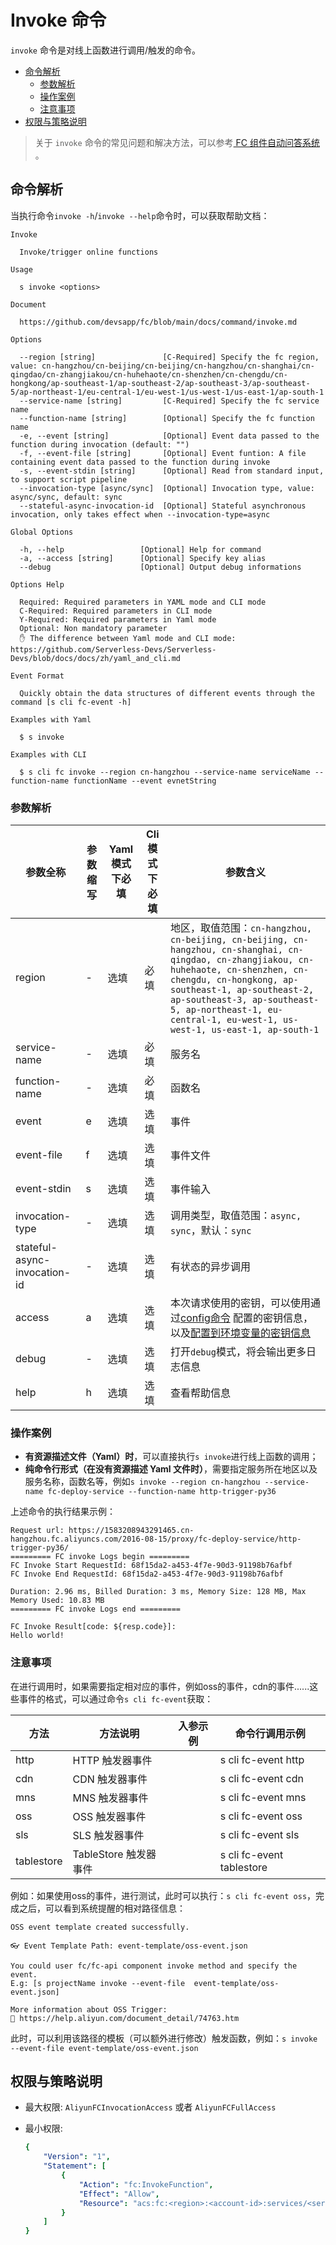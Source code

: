# Invoke 命令

`invoke` 命令是对线上函数进行调用/触发的命令。

- [命令解析](#命令解析)
  - [参数解析](#参数解析)
  - [操作案例](#操作案例)
  - [注意事项](#注意事项)
- [权限与策略说明](#权限与策略说明)

> 关于 `invoke` 命令的常见问题和解决方法，可以参考[ FC 组件自动问答系统](http://qa.devsapp.cn/) 。

## 命令解析

当执行命令`invoke -h`/`invoke --help`命令时，可以获取帮助文档：

```shell script
Invoke

  Invoke/trigger online functions 

Usage

  s invoke <options>  
                                          
Document
  
  https://github.com/devsapp/fc/blob/main/docs/command/invoke.md

Options

  --region [string]               [C-Required] Specify the fc region, value: cn-hangzhou/cn-beijing/cn-beijing/cn-hangzhou/cn-shanghai/cn-qingdao/cn-zhangjiakou/cn-huhehaote/cn-shenzhen/cn-chengdu/cn-hongkong/ap-southeast-1/ap-southeast-2/ap-southeast-3/ap-southeast-5/ap-northeast-1/eu-central-1/eu-west-1/us-west-1/us-east-1/ap-south-1    
  --service-name [string]         [C-Required] Specify the fc service name  
  --function-name [string]        [Optional] Specify the fc function name   
  -e, --event [string]            [Optional] Event data passed to the function during invocation (default: "")                                                         
  -f, --event-file [string]       [Optional] Event funtion: A file containing event data passed to the function during invoke                                                                 
  -s, --event-stdin [string]      [Optional] Read from standard input, to support script pipeline                                                      
  --invocation-type [async/sync]  [Optional] Invocation type, value: async/sync, default: sync                                                                                                
  --stateful-async-invocation-id  [Optional] Stateful asynchronous invocation, only takes effect when --invocation-type=async                           

Global Options

  -h, --help                 [Optional] Help for command          
  -a, --access [string]      [Optional] Specify key alias         
  --debug                    [Optional] Output debug informations    

Options Help

  Required: Required parameters in YAML mode and CLI mode
  C-Required: Required parameters in CLI mode
  Y-Required: Required parameters in Yaml mode
  Optional: Non mandatory parameter
  ✋ The difference between Yaml mode and CLI mode: https://github.com/Serverless-Devs/Serverless-Devs/blob/docs/docs/zh/yaml_and_cli.md

Event Format
  
  Quickly obtain the data structures of different events through the command [s cli fc-event -h]

Examples with Yaml

  $ s invoke               

Examples with CLI

  $ s cli fc invoke --region cn-hangzhou --service-name serviceName --function-name functionName --event evnetString                              
```

### 参数解析

| 参数全称        | 参数缩写 | Yaml模式下必填 | Cli模式下必填 | 参数含义                                                     |
| --------------- | -------- | -------------- | ------------- | ------------------------------------------------------------ |
| region          | -        | 选填           | 必填          | 地区，取值范围：`cn-hangzhou, cn-beijing, cn-beijing, cn-hangzhou, cn-shanghai, cn-qingdao, cn-zhangjiakou, cn-huhehaote, cn-shenzhen, cn-chengdu, cn-hongkong, ap-southeast-1, ap-southeast-2, ap-southeast-3, ap-southeast-5, ap-northeast-1, eu-central-1, eu-west-1, us-west-1, us-east-1, ap-south-1` |
| service-name    | -        | 选填           | 必填          | 服务名                                                       |
| function-name   | -        | 选填           | 必填          | 函数名                                                       |
| event           | e        | 选填           | 选填          | 事件                                                         |
| event-file      | f        | 选填           | 选填          | 事件文件                                                     |
| event-stdin     | s        | 选填           | 选填          | 事件输入                                                     |
| invocation-type | -        | 选填           | 选填          | 调用类型，取值范围：`async, sync`，默认：`sync`              |
| stateful-async-invocation-id | -        | 选填           | 选填          | 有状态的异步调用     |
| access          | a        | 选填           | 选填          | 本次请求使用的密钥，可以使用通过[config命令](https://github.com/Serverless-Devs/Serverless-Devs/tree/master/docs/zh/command/config.md#config-add-命令) 配置的密钥信息，以及[配置到环境变量的密钥信息](https://github.com/Serverless-Devs/Serverless-Devs/tree/master/docs/zh/command/config.md#通过环境变量配置密钥信息) |
| debug           | -        | 选填           | 选填          | 打开`debug`模式，将会输出更多日志信息                        |
| help            | h        | 选填           | 选填          | 查看帮助信息                                                 |

### 操作案例


- **有资源描述文件（Yaml）时**，可以直接执行`s invoke`进行线上函数的调用；
- **纯命令行形式（在没有资源描述 Yaml 文件时）**，需要指定服务所在地区以及服务名称，函数名等，例如`s invoke --region cn-hangzhou --service-name fc-deploy-service --function-name http-trigger-py36`

上述命令的执行结果示例：

```text
Request url: https://1583208943291465.cn-hangzhou.fc.aliyuncs.com/2016-08-15/proxy/fc-deploy-service/http-trigger-py36/
========= FC invoke Logs begin =========
FC Invoke Start RequestId: 68f15da2-a453-4f7e-90d3-91198b76afbf
FC Invoke End RequestId: 68f15da2-a453-4f7e-90d3-91198b76afbf

Duration: 2.96 ms, Billed Duration: 3 ms, Memory Size: 128 MB, Max Memory Used: 10.83 MB
========= FC invoke Logs end =========

FC Invoke Result[code: ${resp.code}]:
Hello world!
```

### 注意事项

在进行调用时，如果需要指定相对应的事件，例如oss的事件，cdn的事件......这些事件的格式，可以通过命令`s cli fc-event`获取：

| 方法 | 方法说明 | 入参示例 | 命令行调用示例 |
| ---- | -------- | ------- |------ |
| http | HTTP 触发器事件  |  | s cli fc-event http  |
| cdn | CDN 触发器事件  |  | s cli fc-event cdn     |
| mns | MNS 触发器事件  |  | s cli fc-event mns     |
| oss | OSS 触发器事件  |  | s cli fc-event oss     |
| sls | SLS 触发器事件  |  | s cli fc-event sls     |
| tablestore | TableStore 触发器事件  |  | s cli fc-event tablestore     |

例如：如果使用oss的事件，进行测试，此时可以执行：`s cli fc-event oss`，完成之后，可以看到系统提醒的相对路径信息：

```
OSS event template created successfully.

👓 Event Template Path: event-template/oss-event.json

You could user fc/fc-api component invoke method and specify the event.
E.g: [s projectName invoke --event-file  event-template/oss-event.json]

More information about OSS Trigger: 
📝 https://help.aliyun.com/document_detail/74763.htm
```

此时，可以利用该路径的模板（可以额外进行修改）触发函数，例如：`s invoke --event-file event-template/oss-event.json`


## 权限与策略说明

- 最大权限: `AliyunFCInvocationAccess` 或者 `AliyunFCFullAccess`

- 最小权限: 

  ```yaml
  {
      "Version": "1",
      "Statement": [
          {
              "Action": "fc:InvokeFunction",
              "Effect": "Allow",
              "Resource": "acs:fc:<region>:<account-id>:services/<serviceName>.<qualifier>/functions/<functionName>"
          }
      ]
  }
  ```
